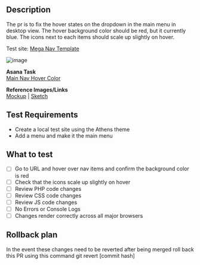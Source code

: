 ## Description   
The pr is to fix the hover states on the dropdown in the main menu in desktop view. The hover background color should be red, but it currently blue. The icons next to each items should scale up slightly on hover.   

Test site: [Mega Nav Template](https://vip.sportsengine.com/se-demo-mega-nav/)

![image](https://user-images.githubusercontent.com/16712473/214761482-22b4a6d5-f312-4e16-9973-23a1c0d341ff.png)

**Asana Task**   
[Main Nav Hover Color](URL)   

**Reference Images/Links**   
[Mockup](URL) | [Sketch ](URL)   

## Test Requirements   
- Create a local test site using the Athens theme   
- Add a menu and make it the main menu      

## What to test   
- [ ] Go to URL and hover over nav items and confirm the background color is red   
- [ ] Check that the icons scale up slightly on hover
- [ ] Review PHP code changes
- [ ] Review CSS code changes
- [ ] Review JS code changes   
- [ ] No Errors or Console Logs   
- [ ] Changes render correctly across all major browsers   

## Rollback plan
In the event these changes need to be reverted after being merged roll back this PR using this command
git revert [commit hash]

